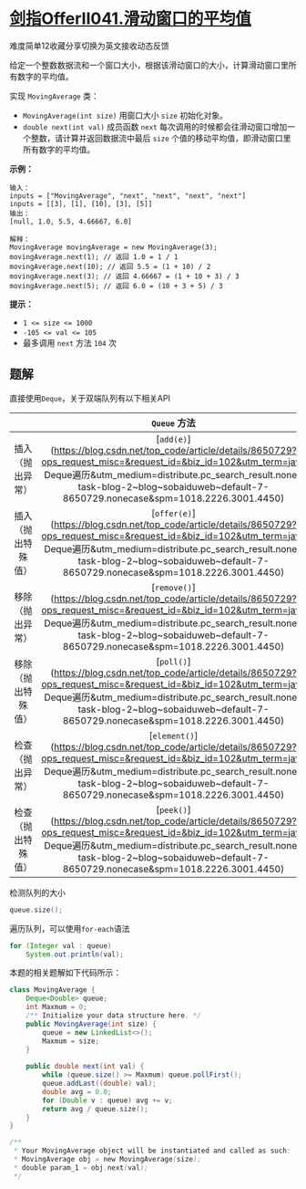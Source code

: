 # [剑指OfferII041.滑动窗口的平均值](https://leetcode-cn.com/problems/qIsx9U/)

难度简单12收藏分享切换为英文接收动态反馈

给定一个整数数据流和一个窗口大小，根据该滑动窗口的大小，计算滑动窗口里所有数字的平均值。

实现 `MovingAverage` 类：

- `MovingAverage(int size)` 用窗口大小 `size` 初始化对象。
- `double next(int val)` 成员函数 `next` 每次调用的时候都会往滑动窗口增加一个整数，请计算并返回数据流中最后 `size` 个值的移动平均值，即滑动窗口里所有数字的平均值。

 

**示例：**

```
输入：
inputs = ["MovingAverage", "next", "next", "next", "next"]
inputs = [[3], [1], [10], [3], [5]]
输出：
[null, 1.0, 5.5, 4.66667, 6.0]

解释：
MovingAverage movingAverage = new MovingAverage(3);
movingAverage.next(1); // 返回 1.0 = 1 / 1
movingAverage.next(10); // 返回 5.5 = (1 + 10) / 2
movingAverage.next(3); // 返回 4.66667 = (1 + 10 + 3) / 3
movingAverage.next(5); // 返回 6.0 = (10 + 3 + 5) / 3
```

 

**提示：**

- `1 <= size <= 1000`
- `-105 <= val <= 105`
- 最多调用 `next` 方法 `104` 次

## 题解

直接使用`Deque`，关于双端队列有以下相关API

|                    |                       **`Queue` 方法**                       |                    **等效 `Deque` 方法**                     |
| :----------------: | :----------------------------------------------------------: | :----------------------------------------------------------: |
|  插入（抛出异常）  | [`add(e)`](https://blog.csdn.net/top_code/article/details/8650729?ops_request_misc=&request_id=&biz_id=102&utm_term=java Deque遍历&utm_medium=distribute.pc_search_result.none-task-blog-2~blog~sobaiduweb~default-7-8650729.nonecase&spm=1018.2226.3001.4450) | [`addLast(e)`](https://blog.csdn.net/top_code/article/details/8650729?ops_request_misc=&request_id=&biz_id=102&utm_term=java Deque遍历&utm_medium=distribute.pc_search_result.none-task-blog-2~blog~sobaiduweb~default-7-8650729.nonecase&spm=1018.2226.3001.4450) |
| 插入（抛出特殊值） | [`offer(e)`](https://blog.csdn.net/top_code/article/details/8650729?ops_request_misc=&request_id=&biz_id=102&utm_term=java Deque遍历&utm_medium=distribute.pc_search_result.none-task-blog-2~blog~sobaiduweb~default-7-8650729.nonecase&spm=1018.2226.3001.4450) | [`offerLast(e)`](https://blog.csdn.net/top_code/article/details/8650729?ops_request_misc=&request_id=&biz_id=102&utm_term=java Deque遍历&utm_medium=distribute.pc_search_result.none-task-blog-2~blog~sobaiduweb~default-7-8650729.nonecase&spm=1018.2226.3001.4450) |
|  移除（抛出异常）  | [`remove()`](https://blog.csdn.net/top_code/article/details/8650729?ops_request_misc=&request_id=&biz_id=102&utm_term=java Deque遍历&utm_medium=distribute.pc_search_result.none-task-blog-2~blog~sobaiduweb~default-7-8650729.nonecase&spm=1018.2226.3001.4450) | [`removeFirst()`](https://blog.csdn.net/top_code/article/details/8650729?ops_request_misc=&request_id=&biz_id=102&utm_term=java Deque遍历&utm_medium=distribute.pc_search_result.none-task-blog-2~blog~sobaiduweb~default-7-8650729.nonecase&spm=1018.2226.3001.4450) |
| 移除（抛出特殊值） | [`poll()`](https://blog.csdn.net/top_code/article/details/8650729?ops_request_misc=&request_id=&biz_id=102&utm_term=java Deque遍历&utm_medium=distribute.pc_search_result.none-task-blog-2~blog~sobaiduweb~default-7-8650729.nonecase&spm=1018.2226.3001.4450) | [`pollFirst()`](https://blog.csdn.net/top_code/article/details/8650729?ops_request_misc=&request_id=&biz_id=102&utm_term=java Deque遍历&utm_medium=distribute.pc_search_result.none-task-blog-2~blog~sobaiduweb~default-7-8650729.nonecase&spm=1018.2226.3001.4450) |
|  检查（抛出异常）  | [`element()`](https://blog.csdn.net/top_code/article/details/8650729?ops_request_misc=&request_id=&biz_id=102&utm_term=java Deque遍历&utm_medium=distribute.pc_search_result.none-task-blog-2~blog~sobaiduweb~default-7-8650729.nonecase&spm=1018.2226.3001.4450) | [`getFirst()`](https://blog.csdn.net/top_code/article/details/8650729?ops_request_misc=&request_id=&biz_id=102&utm_term=java Deque遍历&utm_medium=distribute.pc_search_result.none-task-blog-2~blog~sobaiduweb~default-7-8650729.nonecase&spm=1018.2226.3001.4450) |
| 检查（抛出特殊值） | [`peek()`](https://blog.csdn.net/top_code/article/details/8650729?ops_request_misc=&request_id=&biz_id=102&utm_term=java Deque遍历&utm_medium=distribute.pc_search_result.none-task-blog-2~blog~sobaiduweb~default-7-8650729.nonecase&spm=1018.2226.3001.4450) | [`peekFirst()`](https://blog.csdn.net/top_code/article/details/8650729?ops_request_misc=&request_id=&biz_id=102&utm_term=java Deque遍历&utm_medium=distribute.pc_search_result.none-task-blog-2~blog~sobaiduweb~default-7-8650729.nonecase&spm=1018.2226.3001.4450) |

检测队列的大小

```java
queue.size();
```

遍历队列，可以使用`for-each`语法

```java
for (Integer val : queue)
    System.out.println(val);
```

本题的相关题解如下代码所示：

```java
class MovingAverage {
    Deque<Double> queue;
    int Maxmum = 0;
    /** Initialize your data structure here. */
    public MovingAverage(int size) {
        queue = new LinkedList<>();
        Maxmum = size;
    }
    
    public double next(int val) {
        while (queue.size() >= Maxmum) queue.pollFirst();
        queue.addLast((double) val);
        double avg = 0.0;
        for (Double v : queue) avg += v;
        return avg / queue.size();
    }
}

/**
 * Your MovingAverage object will be instantiated and called as such:
 * MovingAverage obj = new MovingAverage(size);
 * double param_1 = obj.next(val);
 */
```

